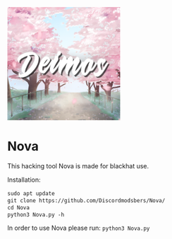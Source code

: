 ![GitHub Logo](/images/static.png)
# Nova
This hacking tool Nova is made for blackhat use.

Installation:
```
sudo apt update
git clone https://github.com/Discordmodsbers/Nova/
cd Nova
python3 Nova.py -h
```


In order to use Nova please run: ``python3 Nova.py``
